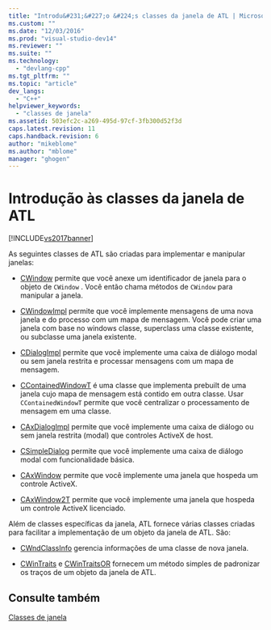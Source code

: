 ```yaml
---
title: "Introdu&#231;&#227;o &#224;s classes da janela de ATL | Microsoft Docs"
ms.custom: ""
ms.date: "12/03/2016"
ms.prod: "visual-studio-dev14"
ms.reviewer: ""
ms.suite: ""
ms.technology: 
  - "devlang-cpp"
ms.tgt_pltfrm: ""
ms.topic: "article"
dev_langs: 
  - "C++"
helpviewer_keywords: 
  - "classes de janela"
ms.assetid: 503efc2c-a269-495d-97cf-3fb300d52f3d
caps.latest.revision: 11
caps.handback.revision: 6
author: "mikeblome"
ms.author: "mblome"
manager: "ghogen"
---
```

# Introdu&#231;&#227;o &#224;s classes da janela de ATL
[!INCLUDE[vs2017banner](../assembler/inline/includes/vs2017banner.md)]

As seguintes classes de ATL são criadas para implementar e manipular janelas:  
  
-   [CWindow](../atl/reference/cwindow-class.md) permite que você anexe um identificador de janela para o objeto de `CWindow` .  Você então chama métodos de `CWindow` para manipular a janela.  
  
-   [CWindowImpl](../Topic/CWindowImpl%20Class.md) permite que você implemente mensagens de uma nova janela e do processo com um mapa de mensagem.  Você pode criar uma janela com base no windows classe, superclass uma classe existente, ou subclasse uma janela existente.  
  
-   [CDialogImpl](../Topic/CDialogImpl%20Class.md) permite que você implemente uma caixa de diálogo modal ou sem janela restrita e processar mensagens com um mapa de mensagem.  
  
-   [CContainedWindowT](../Topic/CContainedWindowT%20Class.md) é uma classe que implementa prebuilt de uma janela cujo mapa de mensagem está contido em outra classe.  Usar `CContainedWindowT` permite que você centralizar o processamento de mensagem em uma classe.  
  
-   [CAxDialogImpl](../Topic/CAxDialogImpl%20Class.md) permite que você implemente uma caixa de diálogo ou sem janela restrita \(modal\) que controles ActiveX de host.  
  
-   [CSimpleDialog](../atl/reference/csimpledialog-class.md) permite que você implemente uma caixa de diálogo modal com funcionalidade básica.  
  
-   [CAxWindow](../atl/reference/caxwindow-class.md) permite que você implemente uma janela que hospeda um controle ActiveX.  
  
-   [CAxWindow2T](../Topic/CAxWindow2T%20Class.md) permite que você implemente uma janela que hospeda um controle ActiveX licenciado.  
  
 Além de classes específicas da janela, ATL fornece várias classes criadas para facilitar a implementação de um objeto da janela de ATL.  São:  
  
-   [CWndClassInfo](../atl/reference/cwndclassinfo-class.md) gerencia informações de uma classe de nova janela.  
  
-   [CWinTraits](../atl/reference/cwintraits-class.md) e [CWinTraitsOR](../atl/reference/cwintraitsor-class.md) fornecem um método simples de padronizar os traços de um objeto da janela de ATL.  
  
## Consulte também  
 [Classes de janela](../Topic/ATL%20Window%20Classes.md)